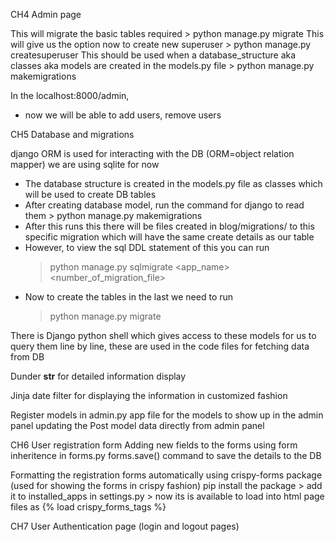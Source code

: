 CH4 
Admin page 

This will migrate the basic tables required
	> python manage.py migrate
This will give us the option now to create new superuser
	> python manage.py createsuperuser
This should be used when a database_structure aka classes aka models are created in the models.py file
        > python manage.py makemigrations


In the localhost:8000/admin,
- now we will be able to add users, remove users



CH5 
Database and migrations

django ORM is used for interacting with the DB (ORM=object relation mapper)
we are using sqlite for now

- The database structure is created in the models.py file as classes which will be used to create DB tables 
- After creating database model, run the command for django to read them
        > python manage.py makemigrations
- After this runs this there will be files created in blog/migrations/ to this specific migration which will have the same create details as our table
- However, to view the sql DDL statement of this you can run 
	> python manage.py sqlmigrate <app_name> <number_of_migration_file>
- Now to create the tables in the last we need to run
	> python manage.py migrate

There is Django python shell which gives access to these models for us to query them line by line,
these are used in the code files for fetching data from DB

Dunder __str__ for detailed information display

Jinja date filter for displaying the information in customized fashion

Register models in admin.py app file for the models to show up in the admin panel 
updating the Post model data directly from admin panel



CH6 
User registration form
Adding new fields to the forms using form inheritence in forms.py 
forms.save() command to save the details to the DB

Formatting the registration forms automatically using crispy-forms package (used for showing the forms in crispy fashion)
pip install the package > add it to installed_apps in settings.py > now its is available to load into html page files as {% load crispy_forms_tags %}

CH7
User Authentication page (login and logout pages)

